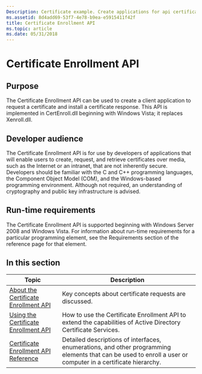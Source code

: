```yaml
---
Description: Certificate example. Create applications for api certification, install SSL certificate, server certificate, create certificate over media, such as the Internet or an intranet, that are not inherently secure.
ms.assetid: 8d4add69-53f7-4e78-b9ea-e5915411f42f
title: Certificate Enrollment API
ms.topic: article
ms.date: 05/31/2018
---
```


# Certificate Enrollment API

## Purpose

The Certificate Enrollment API can be used to create a client application to request a certificate and install a certificate response. This API is implemented in CertEnroll.dll beginning with Windows Vista; it replaces Xenroll.dll.

## Developer audience

The Certificate Enrollment API is for use by developers of applications that will enable users to create, request, and retrieve certificates over media, such as the Internet or an intranet, that are not inherently secure. Developers should be familiar with the C and C++ programming languages, the Component Object Model (COM), and the Windows-based programming environment. Although not required, an understanding of cryptography and public key infrastructure is advised.

## Run-time requirements

The Certificate Enrollment API is supported beginning with Windows Server 2008 and Windows Vista. For information about run-time requirements for a particular programming element, see the Requirements section of the reference page for that element.

## In this section



| Topic                                                                                       | Description                                                                                                                                                            |
|---------------------------------------------------------------------------------------------|------------------------------------------------------------------------------------------------------------------------------------------------------------------------|
| [About the Certificate Enrollment API](about-the-certificate-enrollment-api.md)<br/> | Key concepts about certificate requests are discussed.<br/>                                                                                                      |
| [Using the Certificate Enrollment API](using-the-certificate-enrollment-api.md)<br/> | How to use the Certificate Enrollment API to extend the capabilities of Active Directory Certificate Services.<br/>                                              |
| [Certificate Enrollment API Reference](certificate-enrollment-api-reference.md)<br/> | Detailed descriptions of interfaces, enumerations, and other programming elements that can be used to enroll a user or computer in a certificate hierarchy.<br/> |



 

 

 




